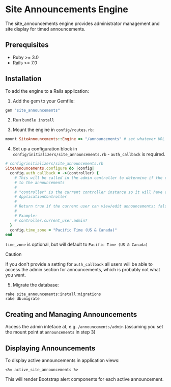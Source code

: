 # Site Announcements Engine

The site_announcements engine provides administrator management and site display for timed announcements.

## Prerequisites

   * Ruby >= 3.0
   * Rails >= 7.0

## Installation

To add the engine to a Rails application:

1. Add the gem to your Gemfile:

```ruby
gem "site_announcements"
```

2. Run `bundle install`

3. Mount the engine in `config/routes.rb`:

```ruby
mount SiteAnnouncements::Engine => "/announcements" # set whatever URL you'd like to use here
```

4. Set up a configuration block in `config/initializers/site_announcements.rb` - `auth_callback` is required.

```ruby
# config/initializers/site_announcements.rb
SiteAnnouncements.configure do |config|
  config.auth_callback = ->(controller) {
    # This will be called in the admin controller to determine if the current user can make changes
    # to the announcements
    #
    # "controller" is the current controller instance so it will have access to anything defined in your
    # ApplicationController
    #
    # Return true if the current user can view/edit announcements; false otherwise
    #
    # Example:
    # controller.current_user.admin?
  }
  config.time_zone = "Pacific Time (US & Canada)"
end
```

`time_zone` is optional, but will default to `Pacific Time (US & Canada)`

> [!CAUTION]
> If you don't provide a setting for `auth_callback` all users will be able to access the admin section for announcements, which is probably not what you want.

5. Migrate the database:

```
rake site_announcements:install:migrations
rake db:migrate
```

## Creating and Managing Announcements

Access the admin inteface at, e.g. `/announcements/admin` (assuming you set the mount point at `announcements` in step 3)

## Displaying Announcements

To display active announcements in application views:

```erb
<%= active_site_announcements %>
```

This will render Bootstrap alert components for each active announcement.
